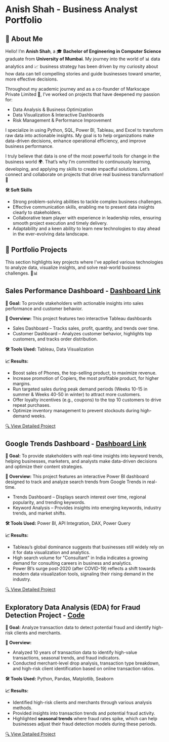 # Anish Shah - Business Analyst Portfolio
## 👋 About Me
Hello! I’m **Anish Shah**, a 🎓 **Bachelor of Engineering in Computer Science** graduate from **University of Mumbai**. My journey into the world of 📊 data analytics and 📈 business strategy has been driven by my curiosity about how data can tell compelling stories and guide businesses toward smarter, more effective decisions.

Throughout my academic journey and as a co-founder of Markscape Private Limited 🏢, I’ve worked on projects that have deepened my passion for:
- Data Analysis & Business Optimization
- Data Visualization & Interactive Dashboards
- Risk Management & Performance Improvement

I specialize in using Python, SQL, Power BI, Tableau, and Excel to transform raw data into actionable insights. My goal is to help organizations make data-driven decisions, enhance operational efficiency, and improve business performance.

I truly believe that data is one of the most powerful tools for change in the business world 🌍. That’s why I’m committed to continuously learning, developing, and applying my skills to create impactful solutions. Let’s connect and collaborate on projects that drive real business transformation! 🤝

**🛠️ Soft Skills**
- Strong problem-solving abilities to tackle complex business challenges.
- Effective communication skills, enabling me to present data insights clearly to stakeholders.
- Collaborative team player with experience in leadership roles, ensuring smooth project execution and timely delivery.
- Adaptability and a keen ability to learn new technologies to stay ahead in the ever-evolving data landscape.

## 📂 Portfolio Projects
This section highlights key projects where I’ve applied various technologies to analyze data, visualize insights, and solve real-world business challenges. 🚀📊

## Sales Performance Dashboard - [Dashboard Link](https://public.tableau.com/views/SalesandCustomerDashboard_17387665256840/SalesDashboard?:language=en-US&:sid=&:redirect=auth&:display_count=n&:origin=viz_share_link)
 
**🎯 Goal:**
To provide stakeholders with actionable insights into sales performance and customer behavior.

**📌 Overview:** 
This project features two interactive Tableau dashboards
- Sales Dashboard – Tracks sales, profit, quantity, and trends over time.
- Customer Dashboard – Analyzes customer behavior, highlights top customers, and tracks order distribution.

**🛠 Tools Used:** 
Tableau, Data Visualization

**📈 Results:**
- Boost sales of Phones, the top-selling product, to maximize revenue.
- Increase promotion of Copiers, the most profitable product, for higher margins.
- Run targeted sales during peak demand periods (Weeks 10-15 in summer & Weeks 40-50 in winter) to attract more customers.
- Offer loyalty incentives (e.g., coupons) to the top 10 customers to drive repeat purchases.
- Optimize inventory management to prevent stockouts during high-demand weeks.

[🔍 View Detailed Project](https://github.com/AnishShah26/Business-Analysis-Portfolio/tree/6afc9bf6e566a61fa27d49fe5a2421093da5d562/Sales%20Performance%20Dashboard)

## Google Trends Dashboard - [Dashboard Link](https://github.com/AnishShah26/Business-Analysis-Portfolio/blob/6084fc2e53f514e4b9a534be6f5d781a288b8e33/Google%20Trends%20Dashboard/Dashboard/Google%20Trends%20Dashboard.pbix)

**🎯 Goal:** 
To provide stakeholders with real-time insights into keyword trends, helping businesses, marketers, and analysts make data-driven decisions and optimize their content strategies.

**📌 Overview:** 
This project features an interactive Power BI dashboard designed to track and analyze search trends from Google Trends in real-time.
- Trends Dashboard – Displays search interest over time, regional popularity, and trending keywords.
- Keyword Analysis – Provides insights into emerging keywords, industry trends, and market shifts.

**🛠 Tools Used:**
Power BI, API Integration, DAX, Power Query

**📈 Results:**
- Tableau’s global dominance suggests that businesses still widely rely on it for data visualization and analytics.
- High search volume for "Consultant" in India indicates a growing demand for consulting careers in business and analytics.
- Power BI’s surge post-2020 (after COVID-19) reflects a shift towards modern data visualization tools, signaling their rising demand in the industry.

[🔍 View Detailed Project](https://github.com/AnishShah26/Business-Analysis-Portfolio/tree/6afc9bf6e566a61fa27d49fe5a2421093da5d562/Google%20Trends%20Dashboard)

## Exploratory Data Analysis (EDA) for Fraud Detection Project - [Code](https://github.com/AnishShah26/Business-Analysis-Portfolio/blob/3c578e91ce0b19de6eecfa3537cdaf3b586d8fc7/EDA%20for%20Fraud%20Detection%20Project/Code/EDA_Fraud_Detection.ipynb)
**🎯 Goal:** Analyze transaction data to detect potential fraud and identify high-risk clients and merchants.

**📌 Overview:**
- Analyzed 10 years of transaction data to identify high-value transactions, seasonal trends, and fraud indicators.
- Conducted merchant-level drop analysis, transaction type breakdown, and high-risk client identification based on online transaction ratios.

**🛠 Tools Used:** Python, Pandas, Matplotlib, Seaborn

**📈 Results:**
- Identified high-risk clients and merchants through various analysis methods.
- Provided insights into transaction trends and potential fraud activity.
- Highlighted **seasonal trends** where fraud rates spike, which can help businesses adjust their fraud detection models during these periods.

[🔍 View Detailed Project]([https://github.com/AnishShah26/Business-Analysis-Portfolio/tree/3c578e91ce0b19de6eecfa3537cdaf3b586d8fc7/EDA%20for%20Fraud%20Detection%20Project](https://github.com/AnishShah26/Business-Analysis-Portfolio/tree/a91ecda85b5a59fa764915ec43eb0a481d1a2e0f/EDA%20for%20Fraud%20Detection%20Project))
